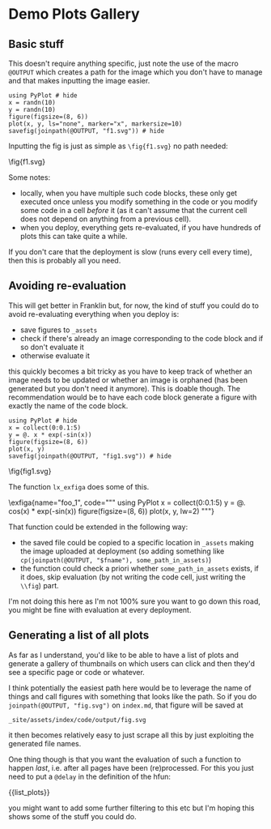 # Demo Plots Gallery

## Basic stuff

This doesn't require anything specific, just note the use of the macro `@OUTPUT`
which creates a path for the image which you don't have to manage and that makes
inputting the image easier.

```!
using PyPlot # hide
x = randn(10)
y = randn(10)
figure(figsize=(8, 6))
plot(x, y, ls="none", marker="x", markersize=10)
savefig(joinpath(@OUTPUT, "f1.svg")) # hide
```

Inputting the fig is just as simple as `\fig{f1.svg}` no path needed:

\fig{f1.svg}

Some notes:

* locally, when you have multiple such code blocks, these only get executed once unless you modify something in the code or you modify some code in a cell _before_ it (as it can't assume that the current cell does not depend on anything from a previous cell).
* when you deploy, everything gets re-evaluated, if you have hundreds of plots this can take quite a while.

If you don't care that the deployment is slow (runs every cell every time), then this is probably all you need.

## Avoiding re-evaluation

This will get better in Franklin but, for now, the kind of stuff you could do to avoid re-evaluating everything when you deploy is:

* save figures to `_assets`
* check if there's already an image corresponding to the code block and if so don't evaluate it
* otherwise evaluate it

this quickly becomes a bit tricky as you have to keep track of whether an image needs to be updated or whether an image is orphaned (has been generated but you don't need it anymore). This is doable though. The recommendation would be to have each code block generate a figure with exactly the name of the code block.

```julia:fig1
using PyPlot # hide
x = collect(0:0.1:5)
y = @. x * exp(-sin(x))
figure(figsize=(8, 6))
plot(x, y)
savefig(joinpath(@OUTPUT, "fig1.svg")) # hide
```

\fig{fig1.svg}

The function `lx_exfiga` does some of this.

\exfiga{name="foo_1", code="""
using PyPlot
x = collect(0:0.1:5)
y = @. cos(x) * exp(-sin(x))
figure(figsize=(8, 6))
plot(x, y, lw=2)
"""}

That function could be extended in the following way:

* the saved file could be copied to a specific location in `_assets` making the image uploaded at deployment (so adding something like `cp(joinpath(@OUTPUT, "$fname"), some_path_in_assets)`)
* the function could check a priori whether `some_path_in_assets` exists, if it does, skip evaluation (by not writing the code cell, just writing the `\\fig`) part.

I'm not doing this here as I'm not 100% sure you want to go down this road, you might be fine with evaluation at every deployment.

## Generating a list of all plots

As far as I understand, you'd like to be able to have a list of plots and generate a gallery of thumbnails on which users can click and then they'd see a specific page or code or whatever.

I think potentially the easiest path here would be to leverage the name of things and call figures with something that looks like the path.
So if you do `joinpath(@OUTPUT, "fig.svg")` on `index.md`, that figure will be saved at

```
_site/assets/index/code/output/fig.svg
```

it then becomes relatively easy to just scrape all this by just exploiting the generated file names.

One thing though is that you want the evaluation of such a function to happen _last_, i.e. after all pages have been (re)processed. For this you just need to put a `@delay` in the definition of the hfun:


{{list_plots}}


you might want to add some further filtering to this etc but I'm hoping this shows some of the stuff you could do.
